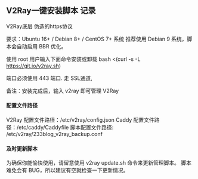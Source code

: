 ## V2Ray一键安装脚本 记录

V2Ray底层 伪造的https协议

要求：Ubuntu 16+ / Debian 8+ / CentOS 7+ 系统
推荐使用 Debian 9 系统，脚本会自动启用 BBR 优化。


使用 root 用户输入下面命令安装或卸载
bash <(curl -s -L https://git.io/v2ray.sh)

端口必须使用 443 端口.
走 SSL通道, 



备注：安装完成后，输入 v2ray 即可管理 V2Ray


#### 配置文件路径
V2Ray 配置文件路径：/etc/v2ray/config.json
Caddy 配置文件路径：/etc/caddy/Caddyfile
脚本配置文件路径: /etc/v2ray/233blog_v2ray_backup.conf

#### 及时更新脚本

为确保你能愉快使用，请留意使用 v2ray update.sh 命令来更新管理脚本。
脚本难免会有 BUG，所以建议有空就检查一下更新情况。
